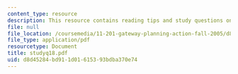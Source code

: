```yaml
---
content_type: resource
description: This resource contains reading tips and study questions on session 18.
file: null
file_location: /coursemedia/11-201-gateway-planning-action-fall-2005/d8d45284bd911d01615393bdba370e74_studyq18.pdf
file_type: application/pdf
resourcetype: Document
title: studyq18.pdf
uid: d8d45284-bd91-1d01-6153-93bdba370e74
---
```

